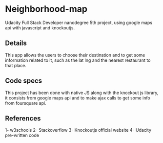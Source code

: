 # Neighborhood-map
Udacity Full Stack Developer nanodegree 5th project, using google maps api with javascript and knockoutjs.

## Details

This app allows the users to choose their destination and to get some information related to it, such as the lat lng and the nearest restaurant to that place.

## Code specs

This project has been done with native JS along with the knockout js library, it consists from google maps api and to make ajax calls to get some info from foursquare api.


## References

1- w3schools
2- Stackoverflow
3- Knockoutjs official website
4- Udacity pre-written code
